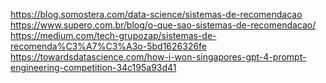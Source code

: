 https://blog.somostera.com/data-science/sistemas-de-recomendacao
https://www.supero.com.br/blog/o-que-sao-sistemas-de-recomendacao/
https://medium.com/tech-grupozap/sistemas-de-recomenda%C3%A7%C3%A3o-5bd1626326fe
https://towardsdatascience.com/how-i-won-singapores-gpt-4-prompt-engineering-competition-34c195a93d41